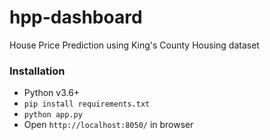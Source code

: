 # hpp-dashboard
House Price Prediction using King's County Housing dataset

### Installation
- Python v3.6+
- `pip install requirements.txt`
- `python app.py`
- Open `http://localhost:8050/` in browser

